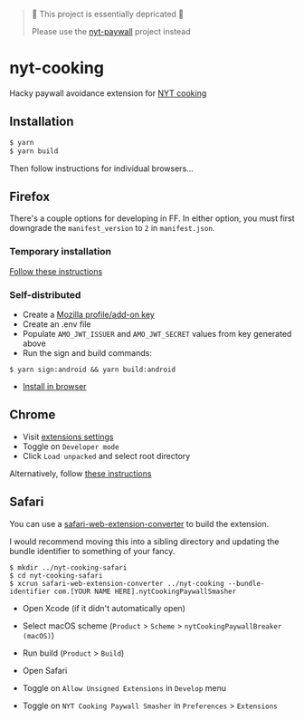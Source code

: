 > 🚨 This project is essentially depricated 🚨
> 
> Please use the [nyt-paywall](https://github.com/blakenetz/nyt-paywall) project instead

# nyt-cooking

Hacky paywall avoidance extension for [NYT cooking](https://cooking.nytimes.com/)

## Installation

```bash
$ yarn
$ yarn build
```

Then follow instructions for individual browsers...

## Firefox

There's a couple options for developing in FF.
In either option, you must first downgrade the `manifest_version` to `2` in `manifest.json`.

### Temporary installation

[Follow these instructions](https://developer.mozilla.org/en-US/docs/Mozilla/Add-ons/WebExtensions/Your_first_WebExtension#Installing)

### Self-distributed

- Create a [Mozilla profile/add-on key](https://addons.mozilla.org/developers/addon/api/key/)
- Create an .env file
- Populate `AMO_JWT_ISSUER` and `AMO_JWT_SECRET` values from key generated above
- Run the sign and build commands:

```cli
$ yarn sign:android && yarn build:android
```

- [Install in browser](https://extensionworkshop.com/documentation/publish/distribute-sideloading/)

## Chrome

- Visit [extensions settings](chrome://extensions/)
- Toggle on `Developer mode`
- Click `Load unpacked` and select root directory

Alternatively, follow [these instructions](https://developer.chrome.com/docs/extensions/mv2/getstarted/#manifest)

## Safari

You can use a [safari-web-extension-converter](https://developer.apple.com/documentation/safariservices/safari_web_extensions/converting_a_web_extension_for_safari) to build the extension.

I would recommend moving this into a sibling directory and updating the bundle identifier to something of your fancy.

```cli
$ mkdir ../nyt-cooking-safari
$ cd nyt-cooking-safari
$ xcrun safari-web-extension-converter ../nyt-cooking --bundle-identifier com.[YOUR NAME HERE].nytCookingPaywallSmasher
```

- Open Xcode (if it didn't automatically open)
- Select macOS scheme (`Product` > `Scheme` > `nytCookingPaywallBreaker (macOS)`)
- Run build (`Product` > `Build`)

- Open Safari
- Toggle on `Allow Unsigned Extensions` in `Develop` menu
- Toggle on `NYT Cooking Paywall Smasher` in `Preferences` > `Extensions`
